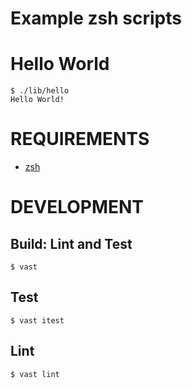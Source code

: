 # Example zsh scripts

# Hello World

```console
$ ./lib/hello
Hello World!
```

# REQUIREMENTS

* [zsh](http://www.zsh.org)

# DEVELOPMENT

## Build: Lint and Test

```console
$ vast
```

## Test

```console
$ vast itest
```

## Lint

```console
$ vast lint
```
